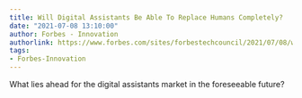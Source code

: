 ```yaml
---
title: Will Digital Assistants Be Able To Replace Humans Completely?
date: "2021-07-08 13:10:00"
author: Forbes - Innovation
authorlink: https://www.forbes.com/sites/forbestechcouncil/2021/07/08/will-digital-assistants-be-able-to-replace-humans-completely/
tags:
- Forbes-Innovation
---
```

What lies ahead for the digital assistants market in the foreseeable future?